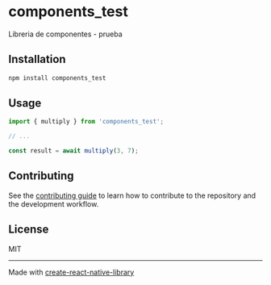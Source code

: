 # components_test

Libreria de componentes - prueba

## Installation

```sh
npm install components_test
```

## Usage


```js
import { multiply } from 'components_test';

// ...

const result = await multiply(3, 7);
```


## Contributing

See the [contributing guide](CONTRIBUTING.md) to learn how to contribute to the repository and the development workflow.

## License

MIT

---

Made with [create-react-native-library](https://github.com/callstack/react-native-builder-bob)

